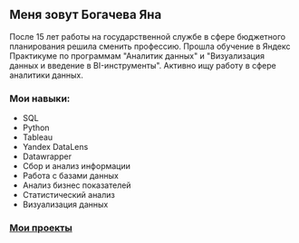 ## Меня зовут Богачева Яна
После 15 лет работы на государственной службе в сфере бюджетного планирования решила сменить профессию. Прошла обучение в Яндекс Практикуме по программам "Аналитик данных" и "Визуализация данных и введение в BI-инструменты". Активно ищу работу в сфере аналитики данных. 

### Мои навыки:
- SQL
- Python
- Tableau
- Yandex DataLens
- Datawrapper
- Сбор и анализ информации
- Работа с базами данных
- Анализ бизнес показателей
- Статистический анализ
- Визуализация данных

### [Мои проекты](https://github.com/YanaBogacheva/Portfolio)
